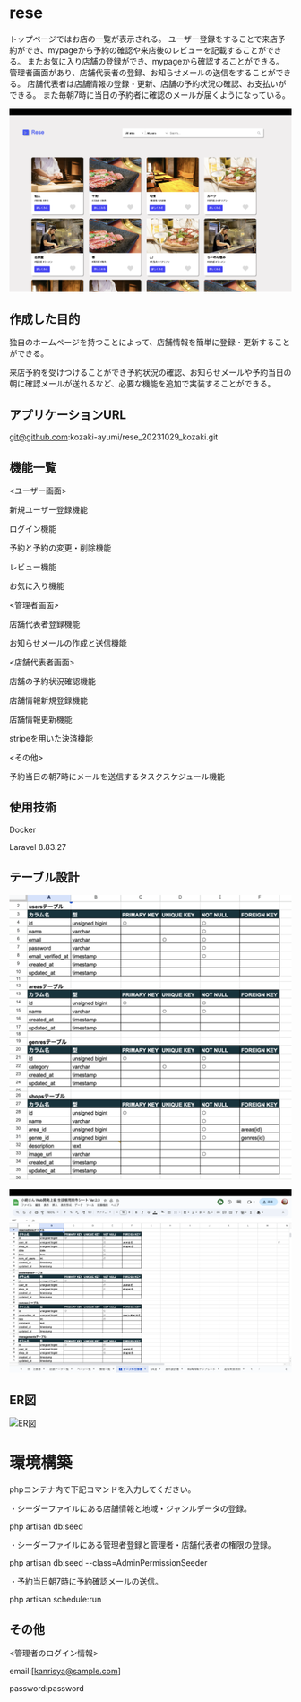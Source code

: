 # rese
トップページではお店の一覧が表示される。
ユーザー登録をすることで来店予約ができ、mypageから予約の確認や来店後のレビューを記載することができる。
またお気に入り店舗の登録ができ、mypageから確認することができる。
管理者画面があり、店舗代表者の登録、お知らせメールの送信をすることができる。
店舗代表者は店舗情報の登録・更新、店舗の予約状況の確認、お支払いができる。
また毎朝7時に当日の予約者に確認のメールが届くようになっている。

![トップ画像](./rese_home.png)


## 作成した目的
独自のホームページを持つことによって、店舗情報を簡単に登録・更新することができる。

来店予約を受けつけることができ予約状況の確認、お知らせメールや予約当日の朝に確認メールが送れるなど、必要な機能を追加で実装することができる。


## アプリケーションURL
git@github.com:kozaki-ayumi/rese_20231029_kozaki.git


## 機能一覧
<ユーザー画面>

新規ユーザー登録機能

ログイン機能

予約と予約の変更・削除機能

レビュー機能

お気に入り機能

<管理者画面>

店舗代表者登録機能

お知らせメールの作成と送信機能

<店舗代表者画面>

店舗の予約状況確認機能

店舗情報新規登録機能

店舗情報更新機能

stripeを用いた決済機能

<その他>

予約当日の朝7時にメールを送信するタスクスケジュール機能


## 使用技術
Docker

Laravel 8.83.27


## テーブル設計
![テーブル設計1](./rese_table1.png)

![テーブル設計2](./rese_table3.png)


## ER図
![ER図](./rese_ER図.png)

# 環境構築
phpコンテナ内で下記コマンドを入力してください。

・シーダーファイルにある店舗情報と地域・ジャンルデータの登録。

php artisan db:seed

・シーダーファイルにある管理者登録と管理者・店舗代表者の権限の登録。

php artisan db:seed --class=AdminPermissionSeeder

・予約当日朝7時に予約確認メールの送信。

php artisan schedule:run

## その他
<管理者のログイン情報>

email:[kanrisya@sample.com]

password:password

